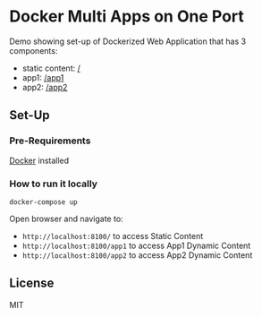 # Docker Multi Apps on One Port

Demo showing set-up of Dockerized Web Application that has 3 components:

- static content: [/](http://localhost:8100/)
- app1: [/app1](http://localhost:8100/app1)
- app2: [/app2](http://localhost:8100/app2)

## Set-Up

### Pre-Requirements

[Docker](http://docker.com) installed


### How to run it locally

    docker-compose up


Open browser and navigate to: 

- `http://localhost:8100/` to access Static Content
- `http://localhost:8100/app1` to access App1 Dynamic Content
- `http://localhost:8100/app2` to access App2 Dynamic Content

## License

MIT
